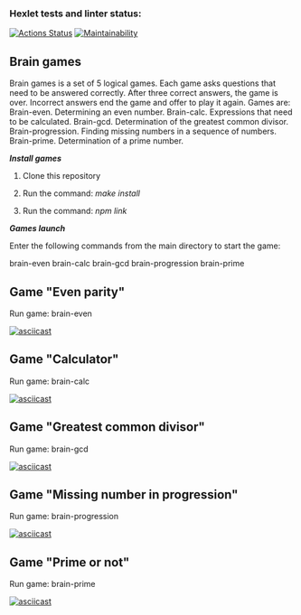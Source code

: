### Hexlet tests and linter status:
[![Actions Status](https://github.com/Weloza/frontend-project-44/workflows/hexlet-check/badge.svg)](https://github.com/Weloza/frontend-project-44/actions)
[![Maintainability](https://api.codeclimate.com/v1/badges/abe32f306c37b87171d4/maintainability)](https://codeclimate.com/github/Weloza/frontend-project-44/maintainability)

## Brain games

Brain games is a set of 5 logical games. Each game asks questions that need to be answered correctly. After three correct answers, the game is over. Incorrect answers end the game and offer to play it again. Games are:
Brain-even. Determining an even number.
Brain-calc. Expressions that need to be calculated.
Brain-gcd. Determination of the greatest common divisor.
Brain-progression. Finding missing numbers in a sequence of numbers.
Brain-prime. Determination of a prime number.

***Install games***

1. Clone this repository

2. Run the command: _make install_

3. Run the command: _npm link_

***Games launch***

Enter the following commands from the main directory to start the game:

brain-even
brain-calc
brain-gcd
brain-progression
brain-prime

## Game "Even parity"
Run game: brain-even

[![asciicast](https://asciinema.org/a/661368.svg)](https://asciinema.org/a/661368)

## Game "Calculator"
Run game: brain-calc

[![asciicast](https://asciinema.org/a/615007.svg)](https://asciinema.org/a/615007)

## Game "Greatest common divisor"
Run game: brain-gcd

[![asciicast](https://asciinema.org/a/615031.svg)](https://asciinema.org/a/615031)

## Game "Missing number in progression"
Run game: brain-progression

[![asciicast](https://asciinema.org/a/615059.svg)](https://asciinema.org/a/615059)

## Game "Prime or not"
Run game: brain-prime

[![asciicast](https://asciinema.org/a/615067.svg)](https://asciinema.org/a/615067)